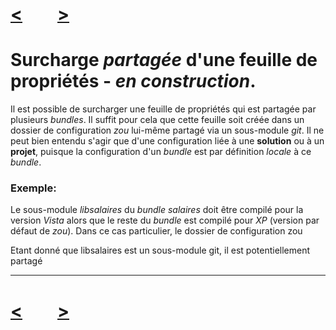 # [<](property-sheet-overload)&emsp;&emsp;[>](vcxproj-zouification)

# Surcharge *partagée* d'une feuille de propriétés - *en construction*.
Il est possible de surcharger une feuille de propriétés qui est partagée par plusieurs *bundles*. Il suffit pour cela que cette feuille soit créée dans un dossier de configuration *zou* lui-même partagé via un sous-module *git*. Il ne peut bien entendu s'agir que d'une configuration liée à une **solution** ou à un **projet**, puisque la configuration d'un *bundle* est par définition *locale* à ce *bundle*.


### Exemple:

Le sous-module *libsalaires* du *bundle* *salaires* doit être compilé pour la version *Vista* alors que le reste du *bundle* est compilé pour *XP* (version par défaut de *zou*). Dans ce cas particulier, le dossier de configuration zou

Etant donné que libsalaires est un sous-module git, il est potentiellement partagé

---
# [<](property-sheet-overload)&emsp;&emsp;[>](vcxproj-zouification)